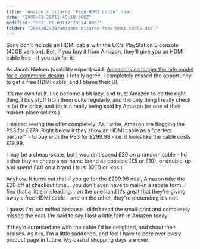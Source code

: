 ```yaml
---
title: 'Amazon’s bizarre "Free HDMI cable" deal'
date: "2008-02-29T11:45:18.000Z"
modified: "2011-01-03T17:20:14.000Z"
folder: "2008/02/29/amazons-bizarre-free-hdmi-cable-deal"
---
```


Sony don't include an HDMI cable with the UK's PlayStation 3 console (40GB version). But, if you buy it from Amazon, they'll give you an HDMI cable free - if you ask for it.

As Jacob Nielsen (usability expert) said: [Amazon is no longer the role model for e-commerce design](https://www.nngroup.com/articles/amazon-no-e-commerce-role-model/). I totally agree. I completely missed the opportunity to get a free HDMI cable, and I blame their UI.

It's my own fault. I've become a bit lazy, and trust Amazon to do the right thing. I buy stuff from them quite regularly, and the only thing I really check is (a) the price, and (b) is it really being sold by Amazon (or one of their market-place sellers.)

I missed seeing the offer completely! As I write, Amazon are flogging the PS3 for £279. Right below it they show an HDMI cable as a "perfect partner" - to buy with the PS3 for £299.98 - i.e. it looks like the cable costs £19.99.

I may be a cheap-skate, but I wouldn't spend £20 on a random cable - I'd either buy as cheap a no-name brand as possible (£5 or £10), or double-up and spend £40 on a brand I trust (QED or Ixos.)

Anyhow. It turns out that if you go for the £299.98 deal, Amazon take the £20 off at checkout time... you don't even have to mail-in a rebate form. I find that a little misleading... on the one hand it's great that they're giving away a free HDMI cable - and on the other, they're pretending it's not.

I guess I'm just miffed because I didn't read the small-print and completely missed the deal. I'm said to say I lost a little faith in Amazon today.

If they'd surprised me with the cable I'd be delighted, and shout their praises. As it is, I'm a little saddened, and feel I have to pore over every product page in future. My casual shopping days are over.
